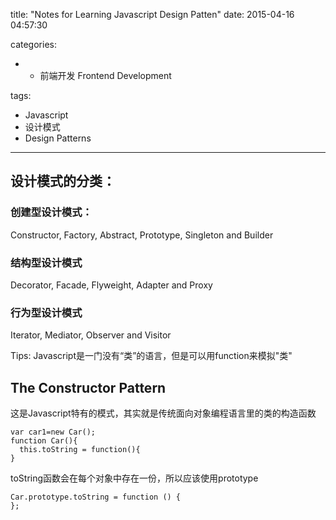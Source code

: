 title: "Notes for Learning Javascript Design Patten"
date: 2015-04-16 04:57:30

categories:
- - 前端开发 Frontend Development

tags:
- Javascript
- 设计模式
- Design Patterns
---

## 设计模式的分类：

### 创建型设计模式：
Constructor, Factory, Abstract, Prototype, Singleton and Builder
### 结构型设计模式
Decorator, Facade, Flyweight, Adapter and Proxy
### 行为型设计模式
Iterator, Mediator, Observer and Visitor

Tips:
Javascript是一门没有“类”的语言，但是可以用function来模拟"类"

<!--more-->

## The Constructor Pattern
这是Javascript特有的模式，其实就是传统面向对象编程语言里的类的构造函数

```
var car1=new Car();
function Car(){
  this.toString = function(){
}
```

toString函数会在每个对象中存在一份，所以应该使用prototype

```
Car.prototype.toString = function () {
};
```


